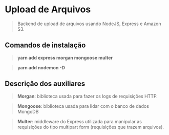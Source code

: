 # Upload de Arquivos

> Backend de upload de arquivos usando NodeJS, Express e Amazon S3.

## Comandos de instalação 

> **yarn add express morgan mongoose multer**

> **yarn add nodemon -D**

## Descrição dos auxiliares

> **Morgan**: biblioteca usada para fazer os logs de requisições HTTP.

> **Mongoose**: biblioteca usada para lidar com o banco de dados MongoDB

> **Multer**: middleware do Express utilizada para manipular as requisições do tipo multipart form (requisições que trazem arquivos).